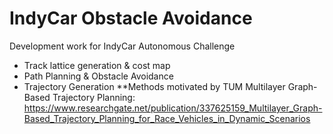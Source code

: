 # IndyCar Obstacle Avoidance

Development work for IndyCar Autonomous Challenge
- Track lattice generation & cost map
- Path Planning & Obstacle Avoidance
- Trajectory Generation
**Methods motivated by TUM Multilayer Graph-Based Trajectory Planning: https://www.researchgate.net/publication/337625159_Multilayer_Graph-Based_Trajectory_Planning_for_Race_Vehicles_in_Dynamic_Scenarios 


